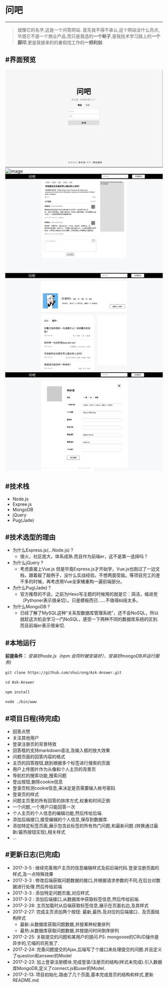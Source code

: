 # 问吧

---

>   就像它的名字,这是一个问答网站. 
>   首先我不得不承认,这个网站没什么亮点,毕竟它不是一个商业产品,而只是我造的**一个轮子**,是我技术学习路上的**一个脚印**,更是我接来的的暑假找工作的**一把利剑**.

#界面预览
---

![image](/screenshots/1.png)
![image](/screenshots/12.png)
![image](/screenshots/3.png)
![image](/screenshots/4.png)
![image](/screenshots/5.png)

#技术栈
---

*   Node.js
*   Expree.js
*   MongoDB
*   jQuery
*   Pug(Jade)


#技术选型的理由
---

* 为什么Express.js(...Node.js) ?
    *   很火，社区庞大，体系成熟.而且作为前端er，这不是第一选择吗？
* 为什么jQuery ? 
    *   考虑直接上Vue.js 但是毕竟Express.js才开始学，Vue.js也刚过了一边文档，跟着敲了敲例子，没什么实战经验。不想两面受敌。等项目完工的差不多的时候，再考虑用Vue全家桶重构一遍前端部分。
* 为什么Pug(Jade) ? 
    *   官方推荐的不说，之前为Hexo写主题的时候用的就是它：简洁，缩进党（Pythoner表示很亲切）。只是模板而已......不值得纠结太多。
* 为什么MongoDB ?
    *   已经了解了MySQL这种“关系型数据库管理系统”，还不会NoSQL，所以就趁这次机会学习一门NoSQL，感受一下两种不同的数据库系统的区别.而且前端er表示很亲切.

#本地运行
---

**前提条件：**
*安装好node.js（npm 会同时被安装好）、安装好mongoDB并运行服务)*

`git clone https://github.com/shuirong/Ask-Answer.git`

`cd Ask-Answer`

`npm install`

`node ./bin/www`

#项目日程(待完成)
---

*   回答点赞
*   关注其他用户
*   登录注册页的背景特效
*   回答框的支持markdown语法,及输入框的放大效果
*   问题页面的回答内容的格式
*   主页的回答按钮,跳到根据多个标签进行搜索的页面
*   用户上传图片作为头像和个人主页的背景页
*   导航栏的搜索功能,搜索问题
*   登出按钮,删除cookie信息
*   登录页检测cookie信息,来决定是否需要输入帐号密码
*   登录页的样式
*   问题主页里的所有回答的排序方式,权重和时间正倒
*   一个问题,一个用户只能回答一次
*   个人主页的个人信息的编辑功能,然后传给后端.
*   添加后端接口,接受编辑的个人信息,保存到数据库.
*   添加特定标签页面,展示包含此标签的所有热门问题,和最新问题.(转换通过最新/最热按钮实现),相关样式
*   ...

#更新日志(已完成)
---

* 2017-3-5 :    继续完善用户主页的信息编辑样式及前后端代码.登录注册页面的样式,及一点特殊效果
* 2017-3-3 :    修改后端获取问题数据的接口,并根据请求参数的不同,在后台对数据进行处理.然后传给前端
* 2017-3-3 :    添加特定问题页面,对应样式.
* 2017-3-2 :    添加后端接口,从数据库中获取标签信息,然后传给前端.
* 2017-2-28:    主页加载时从后端获取标签信息,展示在页面右边,及其样式
* 2017-2-27:    完成主页添加两个按钮: 最新,最热.及对应的后端接口．及页面结构样式
    *   最新:从数据库获取问题数据,并按某种权重排列
    *   最热:从数据库获取问题数据,并按提问时间倒序排列
* 2017-2-25:    关联提交的问题和某用户的提问.PS: mongoose的CRUD操作是异步的,它喵的坑死我了.
* 2017-2-24:    完善问题提交的Ajax,后端写了个接口来处理提交的问题.并且定义了question和answer的Model
* 2017-2-23:    加上登录注册模块.完成登录/注册页的结构(样式未完成).引入数据库MongoDB,定义了connect.js和user的Model.
* 2017-2-13:    项目初始化.路由了几个页面,基本完成首页的结构和样式,更新README.md

